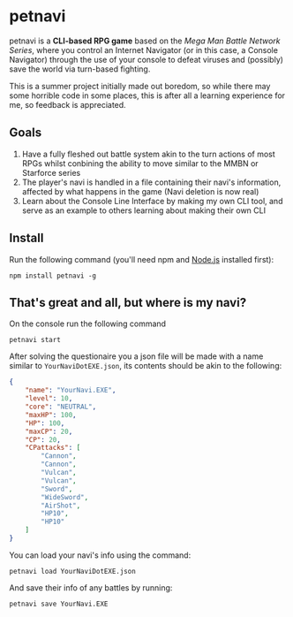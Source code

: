 # petnavi

petnavi is a **CLI-based RPG game** based on the *Mega Man Battle Network Series*, where you control an Internet Navigator
(or in this case, a Console Navigator) through the use of your console to defeat viruses and (possibly) save the world via turn-based fighting.

This is a summer project initially made out boredom, so while there may some horrible code in some places, this is after all a learning experience for me, so feedback is appreciated.

## Goals

1. Have a fully fleshed out battle system akin to the turn actions of most RPGs whilst conbining the ability to move similar to the MMBN or Starforce series
2. The player's navi is handled in a file containing their navi's information, affected by what happens in the game (Navi deletion is now real)
3. Learn about the Console Line Interface by making my own CLI tool, and serve as an example to others learning about making their own CLI

## Install

Run the following command (you'll need npm and [Node.js](https://nodejs.org) installed first):

```console
npm install petnavi -g
```


## That's great and all, but where is my navi?

On the console run the following command

```console
petnavi start
```

After solving the questionaire you a json file will be made with a name similar to `YourNaviDotEXE.json`, its contents should be akin to the following:

```json
{
	"name": "YourNavi.EXE",
	"level": 10,
	"core": "NEUTRAL",
	"maxHP": 100,
	"HP": 100,
	"maxCP": 20,
	"CP": 20,
	"CPattacks": [
		"Cannon",
		"Cannon",
		"Vulcan",
		"Vulcan",
		"Sword",
		"WideSword",
		"AirShot",
		"HP10",
		"HP10"
	]
}
```

You can load your navi's info using the command:

```console
petnavi load YourNaviDotEXE.json
```

And save their info of any battles by running:

```console
petnavi save YourNavi.EXE
```